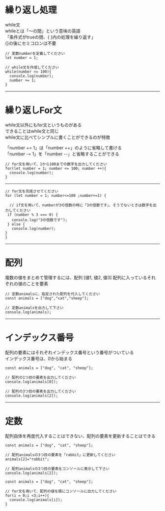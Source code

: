 # 繰り返し処理
while文  
whileとは「～の間」という意味の英語  
「条件式がtrueの間、{ }内の処理を繰り返す」  
{}の後にセミコロンは不要  
```
// 変数numberを定義してください
let number = 1;

// while文を作成してください
while(number <= 100){
  console.log(number);
  number += 1;
}
```
***
# 繰り返しFor文
while文以外にもfor文というものがある  
できることはwhile文と同じ  
while文に比べてシンプルに書くことができるのが特徴  

「number += 1」は「number ++」のように省略して書ける   
「number -= 1」を「number --」と省略することができる  

```
// for文を用いて、1から100までの数字を出力してください
for(let number = 1; number <= 100; number ++){
  console.log(number);
}
```
***
```
// for文を完成させてください
for (let number = 1; number<=100 ;number+=1) {
  
  // if文を用いて、numberが3の倍数の時に「3の倍数です」、そうでないときは数字を出力してください
 if (number % 3 === 0) {
   console.log("3の倍数です");
 } else {
   console.log(number);
}
}
```
***
# 配列
複数の値をまとめて管理するには、配列
[値1, 値2, 値3] 
配列に入っているそれぞれの値のことを要素
```
// 定数animalsに、指定された配列を代入してください
const animals = ["dog","cat","sheep"];

// 定数animalsを出力して下さい
console.log(animals);
```
***
# インデックス番号
配列の要素にはそれぞれインデックス番号という番号がついている  
インデックス番号は、0から始まる  
```
const animals = ["dog", "cat", "sheep"];

// 配列の1つ目の要素を出力してください
console.log(animals[0]);

// 配列の3つ目の要素を出力してください
console.log(animals[2]);
```
***
# 定数
配列自体を再度代入することはできない、配列の要素を更新することはできる  
```
const animals = ["dog", "cat", "sheep"];

// 配列animalsの3つ目の要素を「rabbit」に更新してください
animals[2]="rabbit";

// 配列animalsの3つ目の要素をコンソールに表示して下さい
console.log(animals[2]);

const animals = ["dog", "cat", "sheep"];

// for文を用いて、配列の値を順にコンソールに出力してください
for(i = 0;i <3;i++){
  console.log(animals[i]);
}

```
